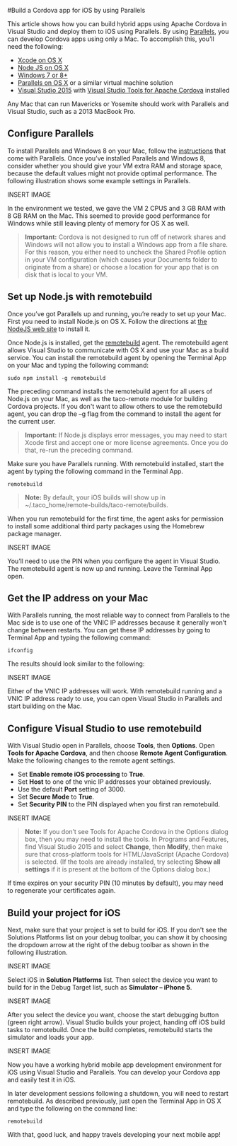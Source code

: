 <properties
   pageTitle="Build a Cordova app for iOS by using Parallels | Cordova"
   description="description"
   services="na"
   documentationCenter=""
   authors="kirupa"
   tags=""/>
<tags
   ms.service="na"
   ms.devlang="javascript"
   ms.topic="article"
   ms.tgt_pltfrm="mobile-multiple"
   ms.workload="na"
   ms.date="09/11/2015"
   ms.author="kirupa"/>

#Build a Cordova app for iOS by using Parallels

This article shows how you can build hybrid apps using Apache Cordova in Visual Studio and deploy them to iOS using Parallels. By using [Parallels](http://www.parallels.com/), you can develop Cordova apps using only a Mac. To accomplish this, you’ll need the following:

 - [Xcode on OS X](https://itunes.apple.com/us/app/xcode/id497799835?mt=12)
 - [Node JS on OS X](http://nodejs.org/)
 - [Windows 7 or 8+](http://windows.microsoft.com/en-us/windows/downloads)
 - [Parallels on OS X](http://www.parallels.com/) or a similar virtual machine solution
 - [Visual Studio 2015](http://go.microsoft.com/fwlink/p/?LinkId=397606) with [Visual Studio Tools for Apache Cordova](https://www.visualstudio.com/en-us/features/cordova-vs.aspx) installed

Any Mac that can run Mavericks or Yosemite should work with Parallels and Visual Studio, such as a 2013 MacBook Pro.

## Configure Parallels
To install Parallels and Windows 8 on your Mac, follow the [instructions](http://kb.parallels.com/en/4729) that come with Parallels. Once you’ve installed Parallels and Windows 8, consider whether you should give your VM extra RAM and storage space, because the default values might not provide optimal performance. The following illustration shows some example settings in Parallels.

INSERT IMAGE

In the environment we tested, we gave the VM 2 CPUS and 3 GB RAM with 8 GB RAM on the Mac. This seemed to provide good performance for Windows while still leaving plenty of memory for OS X as well.

> **Important:** Cordova is not designed to run off of network shares and Windows will not allow you to install a Windows app from a file
> share. For this reason, you either need to uncheck the Shared Profile
> option in your VM configuration (which causes your Documents folder to
> originate from a share) or choose a location for your app that is on
> disk that is local to your VM.

## Set up Node.js with remotebuild
Once you’ve got Parallels up and running, you’re ready to set up your Mac. First you need to install Node.js on OS X. Follow the directions at [the NodeJS web site](http://nodejs.org/) to install it.

Once Node.js is installed, get the [remotebuild](http://go.microsoft.com/fwlink/?LinkId=618169) agent. The remotebuild agent allows Visual Studio to communicate with OS X and use your Mac as a build service. You can install the remotebuild agent by opening the Terminal App on your Mac and typing the following command:

    sudo npm install -g remotebuild

The preceding command installs the remotebuild agent for all users of Node.js on your Mac, as well as the taco-remote module for building Cordova projects. If you don't want to allow others to use the remotebuild agent, you can drop the –g flag from the command to install the agent for the current user.

> **Important:** If Node.js displays error messages, you may need to start Xcode first and accept one or more license agreements. Once you
> do that, re-run the preceding command.

Make sure you have Parallels running. With remotebuild installed, start the agent by typing the following command in the Terminal App.

    remotebuild

> **Note:** By default, your iOS builds will show up in ~/.taco_home/remote-builds/taco-remote/builds.

When you run remotebuild for the first time, the agent asks for permission to install some additional third party packages using the Homebrew package manager.

INSERT IMAGE

You’ll need to use the PIN when you configure the agent in Visual Studio. The remotebuild agent is now up and running. Leave the Terminal App open.

## Get the IP address on your Mac
With Parallels running, the most reliable way to connect from Parallels to the Mac side is to use one of the VNIC IP addresses because it generally won’t change between restarts. You can get these IP addresses by going to Terminal App and typing the following command:

    ifconfig

The results should look similar to the following:

INSERT IMAGE

Either of the VNIC IP addresses will work. With remotebuild running and a VNIC IP address ready to use, you can open Visual Studio in Parallels and start building on the Mac.

## Configure Visual Studio to use remotebuild
With Visual Studio open in Parallels, choose **Tools**, then **Options**. Open **Tools for Apache Cordova**, and then choose **Remote Agent Configuration**. Make the following changes to the remote agent settings.

 - Set **Enable remote iOS processing** to **True**.
 - Set **Host** to one of the vnic IP addresses your obtained previously.
 - Use the default **Port** setting of 3000.
 - Set **Secure Mode** to **True**.
 - Set **Security PIN** to the PIN displayed when you first ran remotebuild.

INSERT IMAGE

> **Note:** If you don’t see Tools for Apache Cordova in the Options dialog box, then you may need to install the tools. In Programs and Features, find Visual Studio 2015 and select **Change**, then **Modify**, then make sure that cross-platform tools for HTML/JavaScript (Apache Cordova) is selected. (If the tools are already installed, try selecting **Show all settings** if it is present at the bottom of the Options dialog box.)

If time expires on your security PIN (10 minutes by default), you may need to regenerate your certificates again.

## Build your project for iOS
Next, make sure that your project is set to build for iOS. If you don't see the Solutions Platforms list on your debug toolbar, you can show it by choosing the dropdown arrow at the right of the debug toolbar as shown in the following illustration.

INSERT IMAGE

Select iOS in **Solution Platforms** list. Then select the device you want to build for in the Debug Target list, such as **Simulator – iPhone 5**.

INSERT IMAGE

After you select the device you want, choose the start debugging button (green right arrow). Visual Studio builds your project, handing off iOS build tasks to remotebuild. Once the build completes, remotebuild starts the simulator and loads your app.

INSERT IMAGE

Now you have a working hybrid mobile app development environment for iOS using Visual Studio and Parallels. You can develop your Cordova app and easily test it in iOS.

In later development sessions following a shutdown, you will need to restart remotebuild. As described previously, just open the Terminal App in OS X and type the following on the command line:

    remotebuild


With that, good luck, and happy travels developing your next mobile app!
